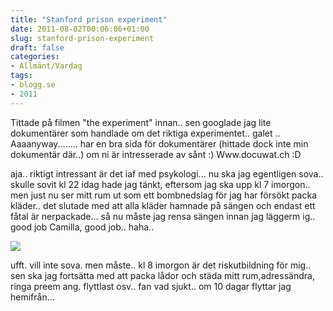 ```yaml
---
title: "Stanford prison experiment"
date: 2011-08-02T00:06:06+01:00
slug: stanford-prison-experiment
draft: false
categories:
- Allmänt/Vardag
tags:
- blogg.se
- 2011
---
```

Tittade på filmen "the experiment" innan.. sen googlade jag lite dokumentärer som handlade om det riktiga experimentet.. galet ..  
Aaaanyway........ har en bra sida för dokumentärer (hittade dock inte min dokumentär där..) om ni är intresserade av sånt :) Www.docuwat.ch :D  
  
aja.. riktigt intressant är det iaf med psykologi... nu ska jag egentligen sova.. skulle sovit kl 22 idag hade jag tänkt, eftersom jag ska upp kl 7 imorgon.. men just nu ser mitt rum ut som ett bombnedslag för jag har försökt packa kläder.. det slutade med att alla kläder hamnade på sängen och endast ett fåtal är nerpackade... så nu måste jag rensa sängen innan jag läggerm ig.. good job Camilla, good job.. haha..  
  
![](/assets/images/blogg.se/fortehlulsss_159806092.jpg)  
  
ufft. vill inte sova. men måste.. kl 8 imorgon är det riskutbildning för mig.. sen ska jag fortsätta med att packa lådor och städa mitt rum,adressändra, ringa preem ang. flyttlast osv.. fan vad sjukt.. om 10 dagar flyttar jag hemifrån...